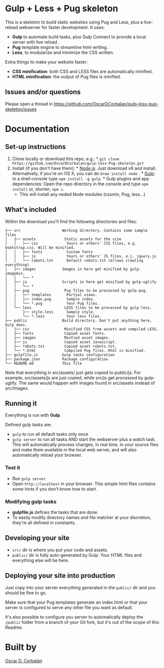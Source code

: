 # Gulp + Less + Pug skeleton

This is a skeleton to build static websties using Pug and Less, plus a live-reload webserver for faster development. It uses:
  * **Gulp** to automate build tasks, plus Gulp Connect to provide a local server with live reload .
  * **Pug** template engine to streamline html writing.
  * **Less**, to modularize and minimize the CSS written.

Extra things to make your website faster:
 * **CSS minification**: both CSS and LESS files are automatically minified.
 * **HTML minification**: the output of Pug files is minified.

## Issues and/or questions

Please open a thread in https://github.com/OscarDCorbalan/gulp-less-pug-skeleton/issues

# Documentation

## Set-up instructions

  1. Clone locally or download this repo, e.g.:
    * `git clone https://github.com/OscarDCorbalan/gulp-less-Pug-skeleton.git`
  1. Install (if you don't have them):
    * [Node.js](http://nodejs.org): Just download v6 and install. Alternatively, if you're on OS X, you can do  `brew install node` .
    * [Gulp](http://gulpjs.com): In a shell console type `npm install -g gulp`.
    * Gulp plugins and app dependencies: Open the repo directory in the console and type `npm install` or, shorter, `npm i`.
	  * This will install any neded Node modules (cssmin, Pug, less...)

## What's included

Within the download you'll find the following directories and files:

```
├── src                   Working directory. Contains some sample files
│   ├── assets             Static assets for the site
│   │   ├── css             Yours or others' CSS files, e.g. bootstrap.css. Will be minified.
│   │   ├── fonts           Custom fonts
│   │   ├── js              Yours or others' JS files, e.j. jquery.js
│   │   └── robots.txt      Default robots.txt (allows crawling everything)
│   ├── images            Images in here get minified by gulp-imagemin.
│   │   └── *
│   ├── js                Scripts in here get minified by gulp-uglify
│   │   └── *
│   ├── pug                Pug files to be processed by gulp-pug.
│   │   ├── templates       Partial views.
│   │   ├── index.pug       Sample index.
│   │   └── *.pug           Your Pug files.
│   └── less	           LESS files to be processed by gulp-less.
│       ├── style.less	    Sample style.
│       └── *.less 	        Your less files.
├── public                Build directory. Don't put anything here, Gulp does.
│   ├── css	               Minified CSS from assets and compiled LESS.
│   ├── fonts	           Copied asset fonts.
│   ├── images	           Minfied asset images.
│   ├── js 	               Copied asset Javascript.
│   ├── robots.txt 	       Copied asset robots.txt.
│   └── *.html	           Compiled Pug files. Html is minified.
├── gulpfile.js           Gulp tasks configuration  
├── package.json          Package configuration  
└── README.md             This file
```

Note that everything in src/assets/ just gets copied to public/js. For example, src/assets/js are just copied, while src/js get processed by gulp-uglify. The same would happen with images found in src/assets instead of src/images.

## Running it

Everything is run with **Gulp**.

Defined gulp tasks are:
  * `gulp` to run all default tasks only once
  * `gulp server` to run all tasks AND start the webserver plus a watch task. This will automatically process changes, in real time, in your source files and make them available in the local web server, and will also automatically reload your browser.

### Test it

  * Run `gulp server`
  * Open `http://localhost` in your browser. This simple html files contains some hints if you don't know how to start.

### Modifying gulp tasks

  * **gulpfile.js** defines the tasks that are done.
  * To easily modify directory names and file matcher at your discretion, they're all defined in constants.

## Developing your site

* `src/` dir is where you put your code and assets.
* `public/` dir is fully auto-generated by Gulp. Your HTML files and everything else will be here.

## Deploying your site into production

Just copy into your server everything generated in the `public/` dir and you should be fine to go.

Make sure that your Pug templates generate an index.html or that your server is configured to serve any other file you want as default.

It's also possible to configure you server to automatically deploy the `/public` folder from a branch of your Git fork, but it's out of the scope of this Readme.

# Built by

[Oscar D. Corbalan]([http://www.oscardc.com)

